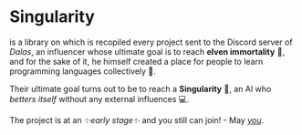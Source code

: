 # Singularity
is a library on which is recopiled every project sent to the Discord server of _Dalas_, an influencer whose ultimate goal is to reach **elven immortality** 🧪, and for the sake of it, he himself created a place for people to learn programming languages collectively 👥.

Their ultimate goal turns out to be to reach a **Singularity** 🌌, an AI who _betters itself_ without any external influences 💻.

The project is at an _✨early stage✨_ and you still can join! - May [*you*](https://docs.google.com/document/d/1c499EkWW0dbQJohPakhOiA726J6m2gYjuQ2m1DbBHmU/edit?usp=drivesdk).
